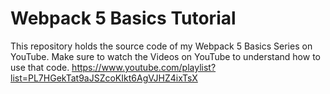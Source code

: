 # Webpack 5 Basics Tutorial
This repository holds the source code of my Webpack 5 Basics Series on YouTube. Make sure to watch the Videos on YouTube to understand how to use that code. 
https://www.youtube.com/playlist?list=PL7HGekTat9aJSZcoKIkt6AgVJHZ4ixTsX
